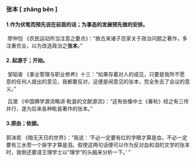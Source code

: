 ### 张本  [ zhāng běn ]

#### 1.作为伏笔而预先说在前面的话；为事态的发展预先做的安排。

​	廖仲恺  《农民运动所当注意之要点》：“故古来诸子百家关于政治问题之著作，多注重农业，以为改造政治之**张本**。”

#### 2. 起源于；开始。

​	邹韬奋 《事业管理与职业修养》十三：“如果存着对人的成见，只要是我所不愿意的任何人提出的意见，我都要反对，这便是闹意见的张本，完全失去了会议的意义。”

​	吕澂 《中国佛学源流略讲·毗昙的文献源流》：“这有些像中土《春秋》经之有三传并行，遂为后来各种毗昙著作的张本。”

#### 3.原由；依据。

郭沫若 《暗无天日的世界》：“我说：‘不必一定要有红的字眼才算是血，不必一定要有三水旁一个戾字才算是泪。假使这两句话便可以作为反对血和泪的文学的张本时，我倒还要请王理学士以”理学“的头脑来分析一下。’ ”